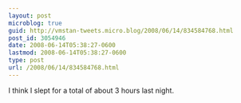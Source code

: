 ```yaml
---
layout: post
microblog: true
guid: http://vmstan-tweets.micro.blog/2008/06/14/834584768.html
post_id: 3054946
date: 2008-06-14T05:38:27-0600
lastmod: 2008-06-14T05:38:27-0600
type: post
url: /2008/06/14/834584768.html
---
```

I think I slept for a total of about 3 hours last night.
